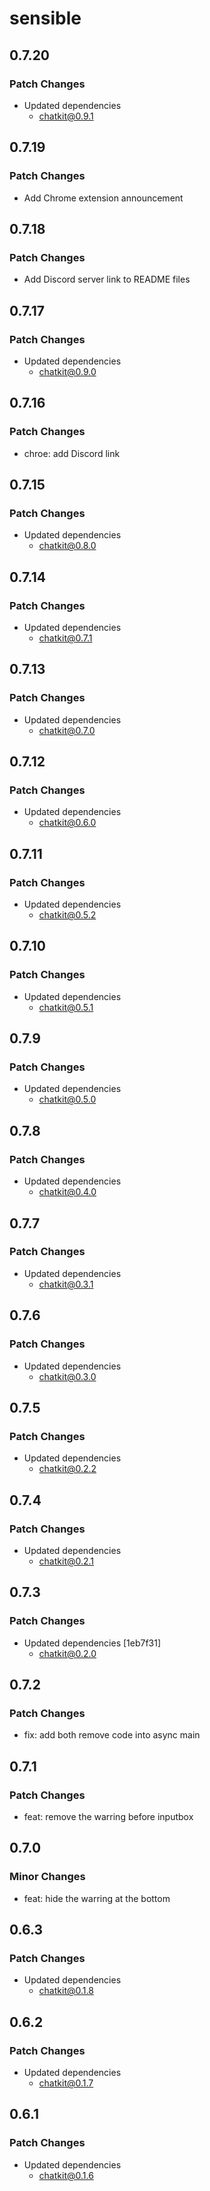 # sensible

## 0.7.20

### Patch Changes

- Updated dependencies
  - chatkit@0.9.1

## 0.7.19

### Patch Changes

- Add Chrome extension announcement

## 0.7.18

### Patch Changes

- Add Discord server link to README files

## 0.7.17

### Patch Changes

- Updated dependencies
  - chatkit@0.9.0

## 0.7.16

### Patch Changes

- chroe: add Discord link

## 0.7.15

### Patch Changes

- Updated dependencies
  - chatkit@0.8.0

## 0.7.14

### Patch Changes

- Updated dependencies
  - chatkit@0.7.1

## 0.7.13

### Patch Changes

- Updated dependencies
  - chatkit@0.7.0

## 0.7.12

### Patch Changes

- Updated dependencies
  - chatkit@0.6.0

## 0.7.11

### Patch Changes

- Updated dependencies
  - chatkit@0.5.2

## 0.7.10

### Patch Changes

- Updated dependencies
  - chatkit@0.5.1

## 0.7.9

### Patch Changes

- Updated dependencies
  - chatkit@0.5.0

## 0.7.8

### Patch Changes

- Updated dependencies
  - chatkit@0.4.0

## 0.7.7

### Patch Changes

- Updated dependencies
  - chatkit@0.3.1

## 0.7.6

### Patch Changes

- Updated dependencies
  - chatkit@0.3.0

## 0.7.5

### Patch Changes

- Updated dependencies
  - chatkit@0.2.2

## 0.7.4

### Patch Changes

- Updated dependencies
  - chatkit@0.2.1

## 0.7.3

### Patch Changes

- Updated dependencies [1eb7f31]
  - chatkit@0.2.0

## 0.7.2

### Patch Changes

- fix: add both remove code into async main

## 0.7.1

### Patch Changes

- feat: remove the warring before inputbox

## 0.7.0

### Minor Changes

- feat: hide the warring at the bottom

## 0.6.3

### Patch Changes

- Updated dependencies
  - chatkit@0.1.8

## 0.6.2

### Patch Changes

- Updated dependencies
  - chatkit@0.1.7

## 0.6.1

### Patch Changes

- Updated dependencies
  - chatkit@0.1.6
